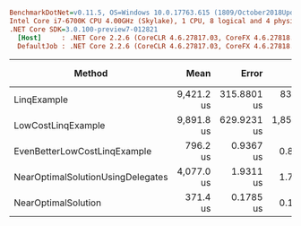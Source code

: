 ``` ini

BenchmarkDotNet=v0.11.5, OS=Windows 10.0.17763.615 (1809/October2018Update/Redstone5)
Intel Core i7-6700K CPU 4.00GHz (Skylake), 1 CPU, 8 logical and 4 physical cores
.NET Core SDK=3.0.100-preview7-012821
  [Host]     : .NET Core 2.2.6 (CoreCLR 4.6.27817.03, CoreFX 4.6.27818.02), 64bit RyuJIT
  DefaultJob : .NET Core 2.2.6 (CoreCLR 4.6.27817.03, CoreFX 4.6.27818.02), 64bit RyuJIT


```
|                            Method |       Mean |       Error |        StdDev |      Median | Ratio | RatioSD |    Gen 0 | Gen 1 | Gen 2 | Allocated |
|---------------------------------- |-----------:|------------:|--------------:|------------:|------:|--------:|---------:|------:|------:|----------:|
|                       LinqExample | 9,421.2 us | 315.8801 us |   832.1544 us |  9,378.8 us | 25.66 |    1.87 | 109.3750 |     - |     - |  480000 B |
|                LowCostLinqExample | 9,891.8 us | 629.9231 us | 1,857.3425 us | 11,113.9 us | 29.09 |    3.24 |        - |     - |     - |         - |
|      EvenBetterLowCostLinqExample |   796.2 us |   0.9367 us |     0.8303 us |    795.8 us |  2.14 |    0.00 |        - |     - |     - |         - |
| NearOptimalSolutionUsingDelegates | 4,077.0 us |   1.9311 us |     1.7119 us |  4,076.5 us | 10.98 |    0.01 |        - |     - |     - |         - |
|               NearOptimalSolution |   371.4 us |   0.1785 us |     0.1491 us |    371.3 us |  1.00 |    0.00 |        - |     - |     - |         - |
